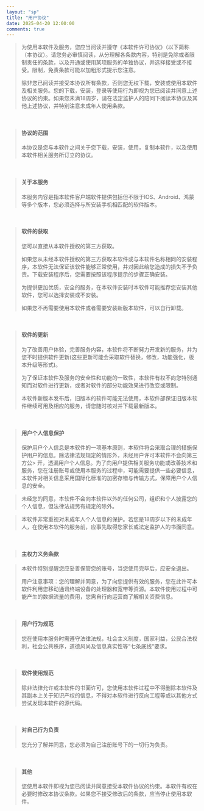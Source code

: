```yaml
---
layout: "sp"
title: "用户协议"
date: 2025-04-20 12:00:00
comments: true
---
```


> 为使用本软件及服务，您应当阅读并遵守《本软件许可协议》（以下简称（本协议）。请您务必审慎阅读，从分理解各条款内容，特别是免除或者限制责任的条款，以及开通或使用某项服务的单独协议，并选择接受或不接受。限制，免责条款可能以加粗形式提示您注意。
> 
> 除非您已阅读并接受本协议所有条款，否则您无权下载，安装或使用本软件及相关服务。您的下载，安装，登录等使用行为即视为您已阅读并同意上述协议的约束。如果您未满18周岁，请在法定监护人的陪同下阅读本协议及其他上述协议，并特别注意未成年人使用条款。

<br>

> #### 协议的范围
> 
> 本协议是您与本软件之间关于您下载，安装，使用，复制本软件，以及使用本软件相关服务所订立的协议。

<br>

> #### 关于本服务
> 
> 本服务内容是指本软件客户端软件提供包括但不限于IOS、Android、鸿蒙等多个版本，您必须选择与所安装手机相匹配的软件版本。

<br>

> #### 软件的获取
> 
> 您可以直接从本软件授权的第三方获取。
> 
> 如果您从未经本软件授权的第三方获取本软件或与本软件名称相同的安装程序，本软件无法保证该软件能够正常使用，并对因此给您造成的损失不予负责。下载安装程序后，您需要按照该程序提示的步骤正确安装。
> 
> 为提供更加优质，安全的服务，在本软件安装时本软件可能推荐您安装其他软件，您可以选择安装或不安装。
> 
> 如果您不再需要使用本软件或者需要安装新版本软件，可以自行卸载。

<br>

> #### 软件的更新
> 
> 为了改善用户体验，完善服务内容，本软件将不断努力开发新的服务，并为您不时提供软件更新(这些更新可能会采取软件替换，修改，功能强化，版本升级等形式)。
> 
> 为了保证本软件及服务的安全性和功能的一致性，本软件有权不向您特别通知而对软件进行更新，或者对软件的部分功能效果进行改变或限制。
> 
> 本软件新版本发布后，旧版本的软件可能无法使用，本软件部保证旧版本软件继续可用及相应的服务，请您随时核对并下载最新版本。

<br>

> #### 用户个人信息保护
> 
> 保护用户个人信息是本软件的一项基本原则，本软件将会采取合理的措施保护用户的信息。除法律法规规定的情形外，未经用户许可本软件不会向第三方公> 开，透漏用户个人信息。为了向用户提供相关服务功能或改善技术和服务，您在注册账号或使用本服务的过程中，可能需要提供一些必要信息，本软件对相关信息采用国际化标准的加密存错与传输方式，保障用户个人信息的安全。

> 未经您的同意，本软件不会向本软件以外的任何公司，组织和个人披露您的个人信息，但法律法规另有规定的除外。

> 本软件非常重视对未成年人个人信息的保护。若您是18周岁以下的未成年人，在使用本软件的服务前，应事先取得您家长或法定监护人的书面同意。

<br>

> #### 主权力义务条款

> 本软件特别提醒您应妥善保管您的账号，当您使用完毕后，应安全退出。
> 
> 用户注意事项：您的理解并同意，为了向您提供有效的服务，您在此许可本软件利用您移动通讯终端设备的处理器和宽带等资源。本软件使用过程中可能产生的数据流量的费用，您需自行向运营商了解相关资费信息。

<br>

> #### 用户行为规范
> 
> 您在使用本服务时需遵守法律法规，社会主义制度，国家利益，公民合法权利，社会公共秩序，道德风尚及信息真实性等“七条底线“要求。

<br>

> #### 软件使用规范
> 
> 除非法律允许或本软件的书面许可，您使用本软件过程中不得删除本软件及其副本上关于知识产权的信息，不得对本软件进行反向工程等或以其他方式尝试发现本软件的源代码。

<br>

> #### 对自己行为负责
> 
> 您充分了解并同意，您必须为自己注册账号下的一切行为负责。

<br>

> #### 其他
> 
> 您使用本软件即视为您已阅读并同意接受本软件协议的约束。本软件有权在必要时修改本协议条款。如果您不接受修改后的条款，应当停止使用本软件。
